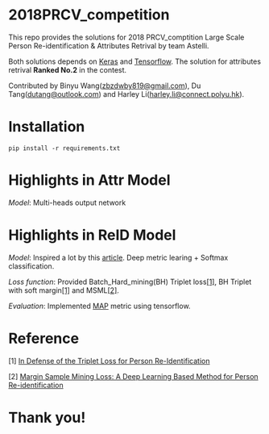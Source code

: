 # 2018PRCV_competition

This repo provides the solutions for 2018 PRCV_comptition Large Scale Person Re-identification & Attributes Retrival by team Astelli.   

Both solutions depends on <a href='https://github.com/keras-team/keras'>Keras</a> and <a href='https://github.com/tensorflow/tensorflow'>Tensorflow</a>. The solution for attributes retrival **Ranked No.2** in the contest.

Contributed by Binyu Wang(zbzdwby819@gmail.com), Du Tang(dutang@outlook.com) and Harley Li(harley.li@connect.polyu.hk).


# Installation

``pip install -r requirements.txt``


# Highlights in Attr Model

*Model*: Multi-heads output network

# Highlights in ReID Model

*Model*: Inspired a lot by this <a href='https://zhuanlan.zhihu.com/p/40514536'>article</a>. Deep metric learing + Softmax classification.

*Loss function*: Provided Batch_Hard_mining(BH) Triplet loss<a href='https://arxiv.org/abs/1703.07737'>[1]</a>, BH Triplet with soft margin<a href='https://arxiv.org/abs/1703.07737'>[1]</a> and MSML<a href='https://arxiv.org/abs/1710.00478'>[2]</a>.

*Evaluation*: Implemented <a href='https://www.wikiwand.com/en/Evaluation_measures_(information_retrieval)'>MAP</a> metric using tensorflow.


# Reference

[1] <a href='https://arxiv.org/abs/1703.07737'>In Defense of the Triplet Loss for Person Re-Identification</a>

[2] <a href='https://arxiv.org/abs/1710.00478'>Margin Sample Mining Loss: A Deep Learning Based Method for Person Re-identification</a>


# Thank you!
